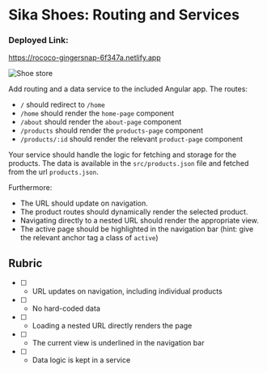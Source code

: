 # Sika Shoes: Routing and Services

### Deployed Link:
https://rococo-gingersnap-6f347a.netlify.app

![Shoe store](sika-shoes.png)

Add routing and a data service to the included Angular app. The routes:

* `/` should redirect to `/home`
* `/home` should render the `home-page` component
* `/about` should render the `about-page` component
* `/products` should render the `products-page` component
* `/products/:id` should render the relevant `product-page` component

Your service should handle the logic for fetching and storage for the products. The data is available in the `src/products.json` file and fetched from the url `products.json`.

Furthermore:

* The URL should update on navigation.
* The product routes should dynamically render the selected product.
* Navigating directly to a nested URL should render the appropriate view.
* The active page should be highlighted in the navigation bar (hint: give the relevant anchor tag a class of `active`)

## Rubric

* [ ] - URL updates on navigation, including individual products
* [ ] - No hard-coded data
* [ ] - Loading a nested URL directly renders the page
* [ ] - The current view is underlined in the navigation bar
* [ ] - Data logic is kept in a service
